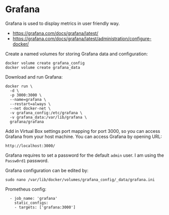 # Grafana

Grafana is used to display metrics in user friendly way.

- https://grafana.com/docs/grafana/latest/
- https://grafana.com/docs/grafana/latest/administration/configure-docker/

Create a named volumes for storing Grafana data and configuration:

```
docker volume create grafana_config
docker volume create grafana_data
```

Download and run Grafana:

```
docker run \
  -d \
  -p 3000:3000 \
  --name=grafana \
  --restart=always \
  --net docker-net \
  -v grafana_config:/etc/grafana \
  -v grafana_data:/var/lib/grafana \
  grafana/grafana
```

Add in Virtual Box settings port mapping for port 3000, so you can access Grafana from your host machine. You can access Grafana by opening URL:

```
http://localhost:3000/
```
Grafana requires to set a password for the default `admin` user. I am using the `Passw0rd1` password.

Grafana configuration can be edited by:

```
sudo nano /var/lib/docker/volumes/grafana_config/_data/grafana.ini
```

Prometheus config:

```
  - job_name: 'grafana'
    static_configs:
    - targets: ['grafana:3000']
```
